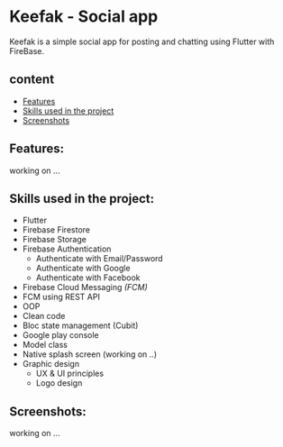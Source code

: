 # Keefak - Social app

Keefak is a simple social app for posting and chatting using Flutter with FireBase.

## content

- [Features](#Features)
- [Skills used in the project](#skills-used-in-the-project)
- [Screenshots](#screenshots)

## Features:

working on ...

## Skills used in the project:

- Flutter
- Firebase Firestore
- Firebase Storage
- Firebase Authentication
    - Authenticate with Email/Password
    - Authenticate with Google
    - Authenticate with Facebook
- Firebase Cloud Messaging *(FCM)*
- FCM using REST API
- OOP
- Clean code
- Bloc state management (Cubit)
- Google play console
- Model class
- Native splash screen (working on ..)
- Graphic design
    - UX & UI principles
    - Logo design

## Screenshots:

working on ...

